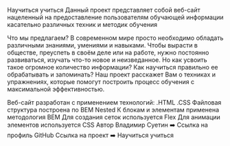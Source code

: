 Научиться учиться
Данный проект представляет собой веб-сайт нацеленный на предоставление пользователям обучающей информации касательно различных техник и методик обучения

Что мы предлагаем?
В современном мире просто необходимо обладать различными знаниями, умениями и навыками. Чтобы вырасти в обществе, преуспеть в своём деле или на работе, нужно постоянно развиваться, изучать что-то новое и неизведанное. Но как усвоить такое огромное количество информации? Как научиться правильно ее обрабатывать и запоминать? Наш проект расскажет Вам о техниках и упражнениях, которые помогут построить процесс обучения с максимальной эффективностью.

Веб-сайт разработан с применением технологий:
.HTML
.CSS
Файловая структура построена по BEM Nested
К блокам и элементам применена методология BEM
Для создания сеток используется Flex
Для анимации элементов используется CSS
Автор
Владимир Суетин ➡️ Ссылка на профиль GitHub
Ссылка на проект ➡️ Научиться учиться